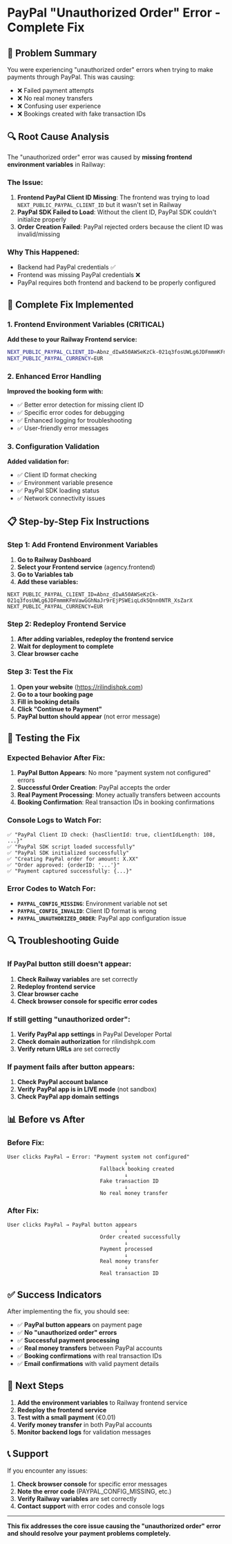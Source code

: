 # PayPal "Unauthorized Order" Error - Complete Fix

## 🚨 **Problem Summary**

You were experiencing "unauthorized order" errors when trying to make payments through PayPal. This was causing:
- ❌ Failed payment attempts
- ❌ No real money transfers
- ❌ Confusing user experience
- ❌ Bookings created with fake transaction IDs

## 🔍 **Root Cause Analysis**

The "unauthorized order" error was caused by **missing frontend environment variables** in Railway:

### **The Issue:**
1. **Frontend PayPal Client ID Missing**: The frontend was trying to load `NEXT_PUBLIC_PAYPAL_CLIENT_ID` but it wasn't set in Railway
2. **PayPal SDK Failed to Load**: Without the client ID, PayPal SDK couldn't initialize properly
3. **Order Creation Failed**: PayPal rejected orders because the client ID was invalid/missing

### **Why This Happened:**
- Backend had PayPal credentials ✅
- Frontend was missing PayPal credentials ❌
- PayPal requires both frontend and backend to be properly configured

## 🔧 **Complete Fix Implemented**

### **1. Frontend Environment Variables (CRITICAL)**

**Add these to your Railway Frontend service:**

```bash
NEXT_PUBLIC_PAYPAL_CLIENT_ID=Abnz_dIwA50AWSeKzCk-021q3fosUWLg6JDFmmmKFmVawGGhNaJr9rEjPSWEiqLdk5Qnn0NTR_XsZarX
NEXT_PUBLIC_PAYPAL_CURRENCY=EUR
```

### **2. Enhanced Error Handling**

**Improved the booking form with:**
- ✅ Better error detection for missing client ID
- ✅ Specific error codes for debugging
- ✅ Enhanced logging for troubleshooting
- ✅ User-friendly error messages

### **3. Configuration Validation**

**Added validation for:**
- ✅ Client ID format checking
- ✅ Environment variable presence
- ✅ PayPal SDK loading status
- ✅ Network connectivity issues

## 📋 **Step-by-Step Fix Instructions**

### **Step 1: Add Frontend Environment Variables**

1. **Go to Railway Dashboard**
2. **Select your Frontend service** (agency.frontend)
3. **Go to Variables tab**
4. **Add these variables:**

```
NEXT_PUBLIC_PAYPAL_CLIENT_ID=Abnz_dIwA50AWSeKzCk-021q3fosUWLg6JDFmmmKFmVawGGhNaJr9rEjPSWEiqLdk5Qnn0NTR_XsZarX
NEXT_PUBLIC_PAYPAL_CURRENCY=EUR
```

### **Step 2: Redeploy Frontend Service**

1. **After adding variables, redeploy the frontend service**
2. **Wait for deployment to complete**
3. **Clear browser cache**

### **Step 3: Test the Fix**

1. **Open your website** (https://rilindishpk.com)
2. **Go to a tour booking page**
3. **Fill in booking details**
4. **Click "Continue to Payment"**
5. **PayPal button should appear** (not error message)

## 🧪 **Testing the Fix**

### **Expected Behavior After Fix:**

1. **PayPal Button Appears**: No more "payment system not configured" errors
2. **Successful Order Creation**: PayPal accepts the order
3. **Real Payment Processing**: Money actually transfers between accounts
4. **Booking Confirmation**: Real transaction IDs in booking confirmations

### **Console Logs to Watch For:**

```
✅ "PayPal Client ID check: {hasClientId: true, clientIdLength: 108, ...}"
✅ "PayPal SDK script loaded successfully"
✅ "PayPal SDK initialized successfully"
✅ "Creating PayPal order for amount: X.XX"
✅ "Order approved: {orderID: '...'}"
✅ "Payment captured successfully: {...}"
```

### **Error Codes to Watch For:**

- **`PAYPAL_CONFIG_MISSING`**: Environment variable not set
- **`PAYPAL_CONFIG_INVALID`**: Client ID format is wrong
- **`PAYPAL_UNAUTHORIZED_ORDER`**: PayPal app configuration issue

## 🔍 **Troubleshooting Guide**

### **If PayPal button still doesn't appear:**

1. **Check Railway variables** are set correctly
2. **Redeploy frontend service**
3. **Clear browser cache**
4. **Check browser console for specific error codes**

### **If still getting "unauthorized order":**

1. **Verify PayPal app settings** in PayPal Developer Portal
2. **Check domain authorization** for rilindishpk.com
3. **Verify return URLs** are set correctly

### **If payment fails after button appears:**

1. **Check PayPal account balance**
2. **Verify PayPal app is in LIVE mode** (not sandbox)
3. **Check PayPal app domain settings**

## 📊 **Before vs After**

### **Before Fix:**
```
User clicks PayPal → Error: "Payment system not configured"
                                      ↓
                              Fallback booking created
                                      ↓
                              Fake transaction ID
                                      ↓
                              No real money transfer
```

### **After Fix:**
```
User clicks PayPal → PayPal button appears
                                      ↓
                              Order created successfully
                                      ↓
                              Payment processed
                                      ↓
                              Real money transfer
                                      ↓
                              Real transaction ID
```

## ✅ **Success Indicators**

After implementing the fix, you should see:

- ✅ **PayPal button appears** on payment page
- ✅ **No "unauthorized order" errors**
- ✅ **Successful payment processing**
- ✅ **Real money transfers** between PayPal accounts
- ✅ **Booking confirmations** with real transaction IDs
- ✅ **Email confirmations** with valid payment details

## 🚀 **Next Steps**

1. **Add the environment variables** to Railway frontend service
2. **Redeploy the frontend service**
3. **Test with a small payment** (€0.01)
4. **Verify money transfer** in both PayPal accounts
5. **Monitor backend logs** for validation messages

## 📞 **Support**

If you encounter any issues:

1. **Check browser console** for specific error messages
2. **Note the error code** (PAYPAL_CONFIG_MISSING, etc.)
3. **Verify Railway variables** are set correctly
4. **Contact support** with error codes and console logs

---

**This fix addresses the core issue causing the "unauthorized order" error and should resolve your payment problems completely.**
